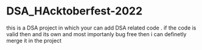 # DSA_HAcktoberfest-2022
this is a DSA project in which your can add DSA related code .
if the code is valid then and its own and most importanly bug free then i can definetly merge it in the project 
